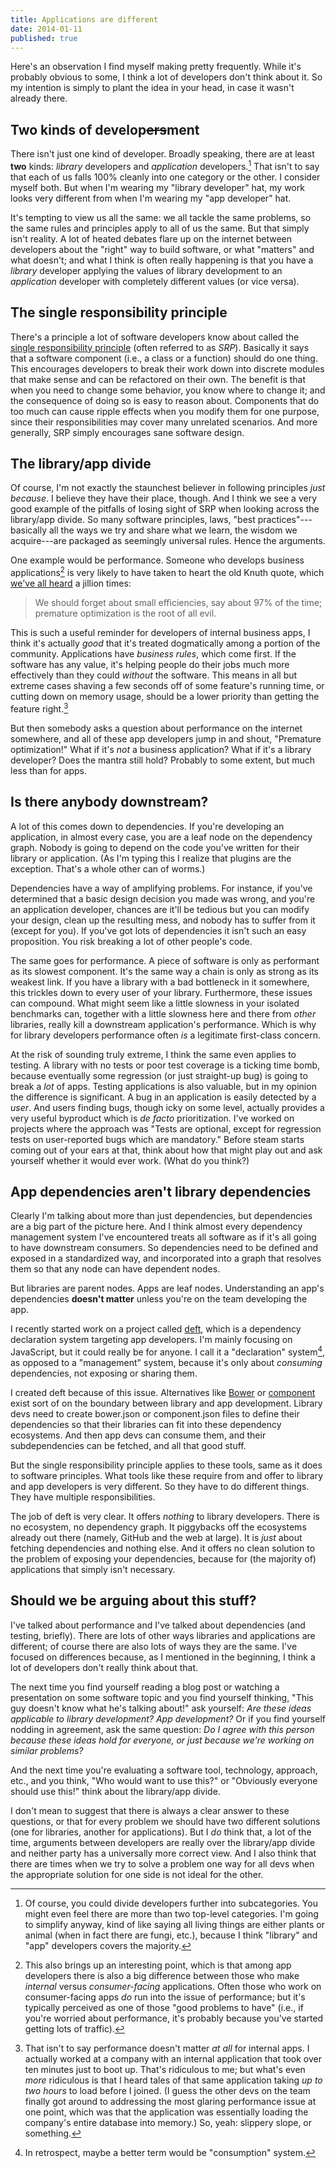 ```yaml
---
title: Applications are different
date: 2014-01-11
published: true
---
```


Here's an observation I find myself making pretty frequently. While it's probably obvious to some, I think a lot of developers don't think about it. So my intention is simply to plant the idea in your head, in case it wasn't already there.

## Two kinds of develop<strike>ers</strike>ment

There isn't just one kind of developer. Broadly speaking, there are at least **two** kinds: *library* developers and *application* developers.[^at-least-two-kinds] That isn't to say that each of us falls 100% cleanly into one category or the other. I consider myself both. But when I'm wearing my "library developer" hat, my work looks very different from when I'm wearing my "app developer" hat.

It's tempting to view us all the same: we all tackle the same problems, so the same rules and principles apply to all of us the same. But that simply isn't reality. A lot of heated debates flare up on the internet between developers about the "right" way to build software, or what "matters" and what doesn't; and what I think is often really happening is that you have a *library* developer applying the values of library development to an *application* developer with completely different values (or vice versa).

## The single responsibility principle

There's a principle a lot of software developers know about called the [single responsibility principle](http://www.oodesign.com/single-responsibility-principle.html) (often referred to as *SRP*). Basically it says that a software component (i.e., a class or a function) should do one thing. This encourages developers to break their work down into discrete modules that make sense and can be refactored on their own. The benefit is that when you need to change some behavior, you know where to change it; and the consequence of doing so is easy to reason about. Components that do too much can cause ripple effects when you modify them for one purpose, since their responsibilities may cover many unrelated scenarios. And more generally, SRP simply encourages sane software design.

## The library/app divide

Of course, I'm not exactly the staunchest believer in following principles *just because*. I believe they have their place, though. And I think we see a very good example of the pitfalls of losing sight of SRP when looking across the library/app divide. So many software principles, laws, "best practices"---basically all the ways we try and share what we learn, the wisdom we acquire---are packaged as seemingly universal rules. Hence the arguments.

One example would be performance. Someone who develops business applications[^business-applications] is very likely to have taken to heart the old Knuth quote, which [we've all heard](http://joeduffyblog.com/2010/09/06/the-premature-optimization-is-evil-myth/) a jillion times:

> We should forget about small efficiencies, say about 97% of the time; premature optimization is the root of all evil.

This is such a useful reminder for developers of internal business apps, I think it's actually *good* that it's treated dogmatically among a portion of the community. Applications have *business rules*, which come first. If the software has any value, it's helping people do their jobs much more effectively than they could *without* the software. This means in all but extreme cases shaving a few seconds off of some feature's running time, or cutting down on memory usage, should be a lower priority than getting the feature right.[^efficiency-of-the-software]

But then somebody asks a question about performance on the internet somewhere, and all of these app developers jump in and shout, "Premature optimization!" What if it's *not* a business application? What if it's a library developer? Does the mantra still hold? Probably to some extent, but much less than for apps.

## Is there anybody downstream?

A lot of this comes down to dependencies. If you're developing an application, in almost every case, you are a leaf node on the dependency graph. Nobody is going to depend on the code you've written for their library or application. (As I'm typing this I realize that plugins are the exception. That's a whole other can of worms.)

Dependencies have a way of amplifying problems. For instance, if you've determined that a basic design decision you made was wrong, and you're an application developer, chances are it'll be tedious but you can modify your design, clean up the resulting mess, and nobody has to suffer from it (except for you). If you've got lots of dependencies it isn't such an easy proposition. You risk breaking a lot of other people's code.

The same goes for performance. A piece of software is only as performant as its slowest component. It's the same way a chain is only as strong as its weakest link. If you have a library with a bad bottleneck in it somewhere, this trickles down to every user of your library. Furthermore, these issues can compound. What might seem like a little slowness in your isolated benchmarks can, together with a little slowness here and there from *other* libraries, really kill a downstream application's performance. Which is why for library developers performance often *is* a legitimate first-class concern.

At the risk of sounding truly extreme, I think the same even applies to testing. A library with no tests or poor test coverage is a ticking time bomb, because eventually some regression (or just straight-up bug) is going to break a *lot* of apps. Testing applications is also valuable, but in my opinion the difference is significant. A bug in an application is easily detected by a *user*. And users finding bugs, though icky on some level, actually provides a very useful byproduct which is *de facto* prioritization. I've worked on projects where the approach was "Tests are optional, except for regression tests on user-reported bugs which are mandatory." Before steam starts coming out of your ears at that, think about how that might play out and ask yourself whether it would ever work. (What do you think?)

## App dependencies aren't library dependencies

Clearly I'm talking about more than just dependencies, but dependencies are a big part of the picture here. And I think almost every dependency management system I've encountered treats all software as if it's all going to have downstream consumers. So dependencies need to be defined and exposed in a standardized way, and incorporated into a graph that resolves them so that any node can have dependent nodes.

But libraries are parent nodes. Apps are leaf nodes. Understanding an app's dependencies **doesn't matter** unless you're on the team developing the app.

I recently started work on a project called [deft](https://github.com/dtao/deft), which is a dependency declaration system targeting app developers. I'm mainly focusing on JavaScript, but it could really be for anyone. I call it a "declaration" system[^declaration-system], as opposed to a "management" system, because it's only about *consuming* dependencies, not exposing or sharing them.

I created deft because of this issue. Alternatives like [Bower](http://bower.io/) or [component](http://component.io/) exist sort of on the boundary between library and app development. Library devs need to create bower.json or component.json files to define their dependencies so that their libraries can fit into these dependency ecosystems. And then app devs can consume them, and their subdependencies can be fetched, and all that good stuff.

But the single responsibility principle applies to these tools, same as it does to software principles. What tools like these require from and offer to library and app developers is very different. So they have to do different things. They have multiple responsibilities.

The job of deft is very clear. It offers *nothing* to library developers. There is no ecosystem, no dependency graph. It piggybacks off the ecosystems already out there (namely, GitHub and the web at large). It is *just* about fetching dependencies and nothing else. And it offers no clean solution to the problem of exposing your dependencies, because for (the majority of) applications that simply isn't necessary.

## Should we be arguing about this stuff?

I've talked about performance and I've talked about dependencies (and testing, briefly). There are lots of other ways libraries and applications are different; of course there are also lots of ways they are the same. I've focused on differences because, as I mentioned in the beginning, I think a lot of developers don't really think about that.

The next time you find yourself reading a blog post or watching a presentation on some software topic and you find yourself thinking, "This guy doesn't know what he's talking about!" ask yourself: *Are these ideas applicable to library development? App development?* Or if you find yourself nodding in agreement, ask the same question: *Do I agree with this person because these ideas hold for everyone, or just because we're working on similar problems?*

And the next time you're evaluating a software tool, technology, approach, etc., and you think, "Who would want to use this?" or "Obviously everyone should use this!" think about the library/app divide.

I don't mean to suggest that there is always a clear answer to these questions, or that for every problem we should have two different solutions (one for libraries, another for applications). But I *do* think that, a lot of the time, arguments between developers are really over the library/app divide and neither party has a universally more correct view. And I also think that there are times when we try to solve a problem one way for all devs when the appropriate solution for one side is not ideal for the other.

[^at-least-two-kinds]: Of course, you could divide developers further into subcategories. You might even feel there are more than two top-level categories. I'm going to simplify anyway, kind of like saying all living things are either plants or animal (when in fact there are fungi, etc.), because I think "library" and "app" developers covers the majority.

[^business-applications]: This also brings up an interesting point, which is that among app developers there is also a big difference between those who make *internal* versus *consumer-facing* applications. Often those who work on consumer-facing apps *do* run into the issue of performance; but it's typically perceived as one of those "good problems to have" (i.e., if you're worried about performance, it's probably because you've started getting lots of traffic).

[^efficiency-of-the-software]: That isn't to say performance doesn't matter *at all* for internal apps. I actually worked at a company with an internal application that took over ten minutes just to boot up. That's ridiculous to me; but what's even *more* ridiculous is that I heard tales of that same application taking *up to two hours* to load before I joined. (I guess the other devs on the team finally got around to addressing the most glaring performance issue at one point, which was that the application was essentially loading the company's entire database into memory.) So, yeah: slippery slope, or something.

[^declaration-system]: In retrospect, maybe a better term would be "consumption" system.
